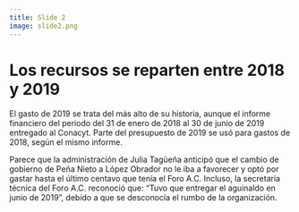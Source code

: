 ```yaml
---
title: Slide 2
image: slide2.png
---
```


# Los recursos se reparten entre 2018 y 2019

El gasto de 2019 se trata del más alto de su historia, aunque el informe financiero del periodo del 31 de enero de 2018 al 30 de junio de 2019 entregado al Conacyt. Parte del presupuesto de 2019 se usó para gastos de 2018, según el mismo informe. 

Parece que la administración de Julia Tagüeña anticipó que el cambio de gobierno de Peña Nieto a López Obrador no le iba a favorecer y optó por gastar hasta el último centavo que tenía el Foro A.C. Incluso, la secretaria técnica del Foro A.C. reconoció que: “Tuvo que entregar el aguinaldo en junio de 2019”, debido a que se desconocía el rumbo de la organización.
